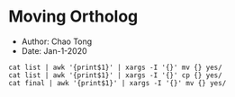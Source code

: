 # Moving Ortholog

- Author: Chao Tong
- Date: Jan-1-2020


```
cat list | awk '{print$1}' | xargs -I '{}' mv {} yes/
cat list | awk '{print$1}' | xargs -I '{}' cp {} yes/
cat final | awk '{print$1}' | xargs -I '{}' mv {} yes/
```
